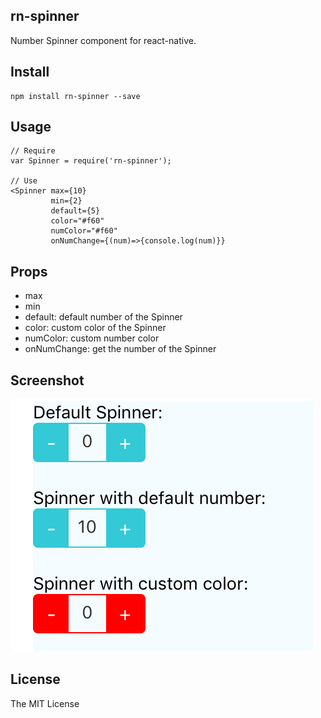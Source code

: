 rn-spinner
---

Number Spinner component for react-native.

## Install

```
npm install rn-spinner --save
```

## Usage

```
// Require
var Spinner = require('rn-spinner');

// Use
<Spinner max={10}
         min={2}
         default={5}
         color="#f60"
         numColor="#f60"
         onNumChange={(num)=>{console.log(num)}}
```

## Props

- max
- min
- default: default number of the Spinner
- color: custom color of the Spinner
- numColor: custom number color
- onNumChange: get the number of the Spinner

## Screenshot

![example](example.png)

## License

The MIT License
